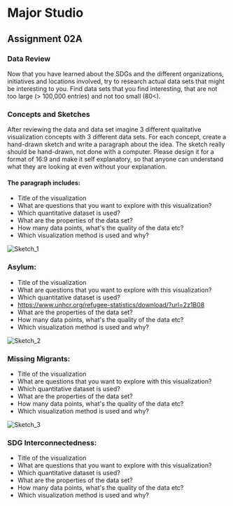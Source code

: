 # Major Studio

## Assignment 02A

### Data Review
Now that you have learned about the SDGs and the different organizations,       initiatives and locations involved, try to research actual data sets that might be interesting to you. Find data sets that you find interesting, that are not too large (> 100,000 entries) and not too small (80<).

### Concepts and Sketches
After reviewing the data and data set imagine 3 different qualitative visualization concepts with 3 different data sets. For each concept, create a hand-drawn sketch and write a paragraph about the idea.
The sketch really should be hand-drawn, not done with a computer. Please design it for a format of 16:9 and make it self explanatory, so that anyone can understand what they are looking at even without your explanation.

#### The paragraph includes:
- Title of the visualization 
- What are questions that you want to explore with this visualization?
- Which quantitative dataset is used? 
- What are the properties of the data set?
- How many data points, what's the quality of the data etc?
- Which visualization method is used and why?

![Sketch_1](https://user-images.githubusercontent.com/77869514/196469786-e8bfdc72-358c-4f78-a56b-34eea7d2d809.jpg)


### Asylum:
- Title of the visualization 
- What are questions that you want to explore with this visualization?
- Which quantitative dataset is used? 
- https://www.unhcr.org/refugee-statistics/download/?url=2z1B08
- What are the properties of the data set?
- How many data points, what's the quality of the data etc?
- Which visualization method is used and why?

![Sketch_2](https://user-images.githubusercontent.com/77869514/196469807-1b501db3-b724-4ac8-a537-5a29d51aea8a.jpg)


### Missing Migrants:
- Title of the visualization 
- What are questions that you want to explore with this visualization?
- Which quantitative dataset is used? 
- What are the properties of the data set?
- How many data points, what's the quality of the data etc?
- Which visualization method is used and why?

![Sketch_3](https://user-images.githubusercontent.com/77869514/196469837-8b614d3f-9c19-443b-96c1-555a184aa942.jpg)


### SDG Interconnectedness:
- Title of the visualization 
- What are questions that you want to explore with this visualization?
- Which quantitative dataset is used? 
- What are the properties of the data set?
- How many data points, what's the quality of the data etc?
- Which visualization method is used and why?
